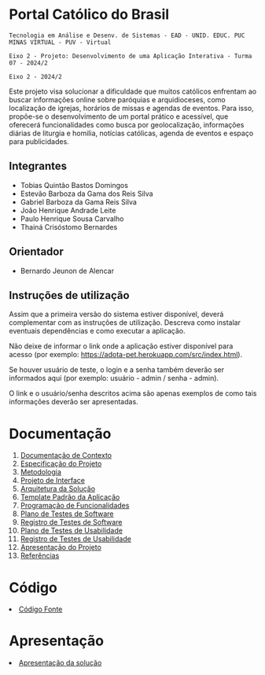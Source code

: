 # Portal Católico do Brasil

`Tecnologia em Análise e Desenv. de Sistemas - EAD - UNID. EDUC. PUC MINAS VIRTUAL - PUV - Virtual`

`Eixo 2 - Projeto: Desenvolvimento de uma Aplicação Interativa - Turma 07 - 2024/2`

`Eixo 2 - 2024/2`

Este projeto visa solucionar a dificuldade que muitos católicos enfrentam ao buscar informações online sobre paróquias e arquidioceses, como localização de igrejas, horários de missas e agendas de eventos. Para isso, propõe-se o desenvolvimento de um portal prático e acessível, que oferecerá funcionalidades como busca por geolocalização, informações diárias de liturgia e homilia, notícias católicas, agenda de eventos e espaço para publicidades.


## Integrantes

* Tobias Quintão Bastos Domingos
* Estevão Barboza da Gama dos Reis Silva
* Gabriel Barboza da Gama Reis Silva
* João Henrique Andrade Leite
* Paulo Henrique Sousa Carvalho
* Thainá Crisóstomo Bernardes

## Orientador

* Bernardo Jeunon de Alencar

## Instruções de utilização

Assim que a primeira versão do sistema estiver disponível, deverá complementar com as instruções de utilização. Descreva como instalar eventuais dependências e como executar a aplicação.

Não deixe de informar o link onde a aplicação estiver disponível para acesso (por exemplo: https://adota-pet.herokuapp.com/src/index.html).

Se houver usuário de teste, o login e a senha também deverão ser informados aqui (por exemplo: usuário - admin / senha - admin).

O link e o usuário/senha descritos acima são apenas exemplos de como tais informações deverão ser apresentadas.

# Documentação

<ol>
<li><a href="docs/01-Documentação de Contexto.md"> Documentação de Contexto</a></li>
<li><a href="docs/02-Especificação do Projeto.md"> Especificação do Projeto</a></li>
<li><a href="docs/03-Metodologia.md"> Metodologia</a></li>
<li><a href="docs/04-Projeto de Interface.md"> Projeto de Interface</a></li>
<li><a href="docs/05-Arquitetura da Solução.md"> Arquitetura da Solução</a></li>
<li><a href="docs/06-Template Padrão da Aplicação.md"> Template Padrão da Aplicação</a></li>
<li><a href="docs/07-Programação de Funcionalidades.md"> Programação de Funcionalidades</a></li>
<li><a href="docs/08-Plano de Testes de Software.md"> Plano de Testes de Software</a></li>
<li><a href="docs/09-Registro de Testes de Software.md"> Registro de Testes de Software</a></li>
<li><a href="docs/10-Plano de Testes de Usabilidade.md"> Plano de Testes de Usabilidade</a></li>
<li><a href="docs/11-Registro de Testes de Usabilidade.md"> Registro de Testes de Usabilidade</a></li>
<li><a href="docs/12-Apresentação do Projeto.md"> Apresentação do Projeto</a></li>
<li><a href="docs/13-Referências.md"> Referências</a></li>
</ol>

# Código

<li><a href="src/PortalCatolico"> Código Fonte</a></li>

# Apresentação

<li><a href="presentation/README.md"> Apresentação da solução</a></li>
